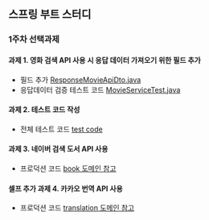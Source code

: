 ## 스프링 부트 스터디

### 1주차 선택과제

#### 과제 1. 영화 검색 API 사용 시 응답 데이터 가져오기 위한 필드 추가

* 필드 추가 [ResponseMovieApiDto.java](/src/main/java/com/study/task/domain/movie/dto/ResponseMovieApiDto.java)
* 응답데이터 검증 테스트 코드 [MovieServiceTest.java](/src/test/java/com/study/task/service/MovieServiceTest.java)

#### 과제 2. 테스트 코드 작성

* 전체 테스트 코드 [test code](/src/test/java/com/study/task)

#### 과제 3. 네이버 검색 도서 API 사용

* 프로덕션 코드 [book 도메인 참고](/src/main/java/com/study/task)
    
#### 셀프 추가 과제 4. 카카오 번역 API 사용

* 프로덕션 코드 [translation 도메인 참고](/src/test/java/com/study/task)

